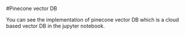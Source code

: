 #Pinecone vector DB

You can see the implementation of pinecone vector DB which is a cloud based vector DB in the jupyter notebook.
